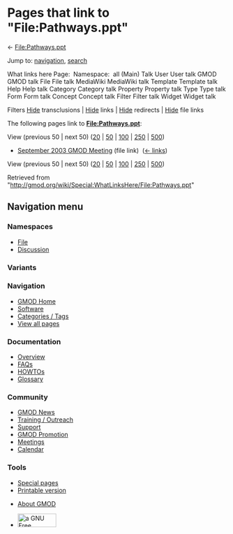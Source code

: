 <div id="mw-page-base" class="noprint">

</div>

<div id="mw-head-base" class="noprint">

</div>

<div id="content" class="mw-body" role="main">

<span id="top"></span>

<div id="mw-js-message" style="display:none;">

</div>



# <span dir="auto">Pages that link to "File:Pathways.ppt"</span>

<div id="bodyContent">

<div id="contentSub">

← [File:Pathways.ppt](/wiki/File:Pathways.ppt "File:Pathways.ppt")

</div>

<div id="jump-to-nav" class="mw-jump">

Jump to: [navigation](#mw-navigation), [search](#p-search)

</div>

<div id="mw-content-text">

What links here Page:  Namespace:  all (Main) Talk User User talk GMOD
GMOD talk File File talk MediaWiki MediaWiki talk Template Template talk
Help Help talk Category Category talk Property Property talk Type Type
talk Form Form talk Concept Concept talk Filter Filter talk Widget
Widget talk

Filters
[Hide](/mediawiki/index.php?title=Special:WhatLinksHere/File:Pathways.ppt&hidetrans=1 "Special:WhatLinksHere/File:Pathways.ppt")
transclusions \|
[Hide](/mediawiki/index.php?title=Special:WhatLinksHere/File:Pathways.ppt&hidelinks=1 "Special:WhatLinksHere/File:Pathways.ppt")
links \|
[Hide](/mediawiki/index.php?title=Special:WhatLinksHere/File:Pathways.ppt&hideredirs=1 "Special:WhatLinksHere/File:Pathways.ppt")
redirects \|
[Hide](/mediawiki/index.php?title=Special:WhatLinksHere/File:Pathways.ppt&hideimages=1 "Special:WhatLinksHere/File:Pathways.ppt")
file links

The following pages link to
**[File:Pathways.ppt](/wiki/File:Pathways.ppt "File:Pathways.ppt")**:

View (previous 50 \| next 50)
([20](/mediawiki/index.php?title=Special:WhatLinksHere/File:Pathways.ppt&limit=20 "Special:WhatLinksHere/File:Pathways.ppt")
\|
[50](/mediawiki/index.php?title=Special:WhatLinksHere/File:Pathways.ppt&limit=50 "Special:WhatLinksHere/File:Pathways.ppt")
\|
[100](/mediawiki/index.php?title=Special:WhatLinksHere/File:Pathways.ppt&limit=100 "Special:WhatLinksHere/File:Pathways.ppt")
\|
[250](/mediawiki/index.php?title=Special:WhatLinksHere/File:Pathways.ppt&limit=250 "Special:WhatLinksHere/File:Pathways.ppt")
\|
[500](/mediawiki/index.php?title=Special:WhatLinksHere/File:Pathways.ppt&limit=500 "Special:WhatLinksHere/File:Pathways.ppt"))

- [September 2003 GMOD
  Meeting](/wiki/September_2003_GMOD_Meeting "September 2003 GMOD Meeting")
  (file link) ‎ <span class="mw-whatlinkshere-tools">([←
  links](/mediawiki/index.php?title=Special:WhatLinksHere&target=September+2003+GMOD+Meeting "Special:WhatLinksHere"))</span>

View (previous 50 \| next 50)
([20](/mediawiki/index.php?title=Special:WhatLinksHere/File:Pathways.ppt&limit=20 "Special:WhatLinksHere/File:Pathways.ppt")
\|
[50](/mediawiki/index.php?title=Special:WhatLinksHere/File:Pathways.ppt&limit=50 "Special:WhatLinksHere/File:Pathways.ppt")
\|
[100](/mediawiki/index.php?title=Special:WhatLinksHere/File:Pathways.ppt&limit=100 "Special:WhatLinksHere/File:Pathways.ppt")
\|
[250](/mediawiki/index.php?title=Special:WhatLinksHere/File:Pathways.ppt&limit=250 "Special:WhatLinksHere/File:Pathways.ppt")
\|
[500](/mediawiki/index.php?title=Special:WhatLinksHere/File:Pathways.ppt&limit=500 "Special:WhatLinksHere/File:Pathways.ppt"))

</div>

<div class="printfooter">

Retrieved from
"<http://gmod.org/wiki/Special:WhatLinksHere/File:Pathways.ppt>"

</div>

<div id="catlinks" class="catlinks catlinks-allhidden">

</div>

<div class="visualClear">

</div>

</div>

</div>

<div id="mw-navigation">

## Navigation menu

<div id="mw-head">



<div id="left-navigation">

<div id="p-namespaces" class="vectorTabs" role="navigation"
aria-labelledby="p-namespaces-label">

### Namespaces

- <span id="ca-nstab-image"><a href="/wiki/File:Pathways.ppt" accesskey="c"
  title="View the file page [c]">File</a></span>
- <span id="ca-talk"><a
  href="/mediawiki/index.php?title=File_talk:Pathways.ppt&amp;action=edit&amp;redlink=1"
  accesskey="t"
  title="Discussion about the content page [t]">Discussion</a></span>

</div>

<div id="p-variants" class="vectorMenu emptyPortlet" role="navigation"
aria-labelledby="p-variants-label">

### 

### Variants[](#)

<div class="menu">

</div>

</div>

</div>

<div id="right-navigation">





</div>



</div>

</div>

</div>

<div id="mw-panel">

<div id="p-logo" role="banner">

<a href="/wiki/Main_Page"
style="background-image: url(http://gmod.org/images/GMOD-cogs.png);"
title="Visit the main page"></a>

</div>

<div id="p-Navigation" class="portal" role="navigation"
aria-labelledby="p-Navigation-label">

### Navigation

<div class="body">

- <span id="n-GMOD-Home">[GMOD Home](/wiki/Main_Page)</span>
- <span id="n-Software">[Software](/wiki/GMOD_Components)</span>
- <span id="n-Categories-.2F-Tags">[Categories /
  Tags](/wiki/Categories)</span>
- <span id="n-View-all-pages">[View all
  pages](/wiki/Special:AllPages)</span>

</div>

</div>

<div id="p-Documentation" class="portal" role="navigation"
aria-labelledby="p-Documentation-label">

### Documentation

<div class="body">

- <span id="n-Overview">[Overview](/wiki/Overview)</span>
- <span id="n-FAQs">[FAQs](/wiki/Category:FAQ)</span>
- <span id="n-HOWTOs">[HOWTOs](/wiki/Category:HOWTO)</span>
- <span id="n-Glossary">[Glossary](/wiki/Glossary)</span>

</div>

</div>

<div id="p-Community" class="portal" role="navigation"
aria-labelledby="p-Community-label">

### Community

<div class="body">

- <span id="n-GMOD-News">[GMOD News](/wiki/GMOD_News)</span>
- <span id="n-Training-.2F-Outreach">[Training /
  Outreach](/wiki/Training_and_Outreach)</span>
- <span id="n-Support">[Support](/wiki/Support)</span>
- <span id="n-GMOD-Promotion">[GMOD
  Promotion](/wiki/GMOD_Promotion)</span>
- <span id="n-Meetings">[Meetings](/wiki/Meetings)</span>
- <span id="n-Calendar">[Calendar](/wiki/Calendar)</span>

</div>

</div>

<div id="p-tb" class="portal" role="navigation"
aria-labelledby="p-tb-label">

### Tools

<div class="body">

- <span id="t-specialpages"><a href="/wiki/Special:SpecialPages" accesskey="q"
  title="A list of all special pages [q]">Special pages</a></span>
- <span id="t-print"><a
  href="/mediawiki/index.php?title=Special:WhatLinksHere/File:Pathways.ppt&amp;printable=yes"
  rel="alternate" accesskey="p"
  title="Printable version of this page [p]">Printable version</a></span>

</div>

</div>

</div>

</div>

<div id="footer" role="contentinfo">

- <span id="footer-places-about">[About
  GMOD](/wiki/GMOD:About "GMOD:About")</span>

<!-- -->

- <span id="footer-copyrightico">[<img src="http://www.gnu.org/graphics/gfdl-logo-small.png" width="88"
  height="31" alt="a GNU Free Documentation License" />](http://www.gnu.org/licenses/fdl-1.3.html)</span>




</div>
